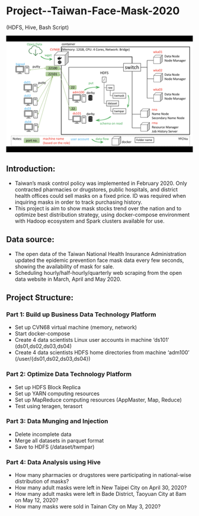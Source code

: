 # Project--Taiwan-Face-Mask-2020
(HDFS, Hive, Bash Script)

![structure](https://github.com/YFChiu/Project--Taiwan-Face-Mask-2020/blob/main/structure.png)

## Introduction:
* Taiwan’s mask control policy was implemented in February 2020. Only contracted pharmacies or drugstores, public hospitals, and district health offices could sell masks on a fixed price. ID was required when inquiring masks in order to track purchasing history.
* This project is aim to show mask stocks trend over the nation and to optimize best distribution strategy, using docker-compose environment with Hadoop ecosystem and Spark clusters available for use.
## Data source:
* The open data of the Taiwan National Health Insurance Administration updated the epidemic prevention face mask data every few seconds, showing the availability of mask for sale.
* Scheduling hourly/half-hourly/quarterly web scraping from the open data website in March, April and May 2020.
## Project Structure:
### Part 1: Build up Business Data Technology Platform
* Set up CVN68 virtual machine (memory, network)
* Start docker-compose
* Create 4 data scientists Linux user accounts in machine ‘ds101’ (ds01,ds02,ds03,ds04)
* Create 4 data scientists HDFS home directories from machine ‘adm100’ (/user/{ds01,ds02,ds03,ds04})
### Part 2: Optimize Data Technology Platform
* Set up HDFS Block Replica
* Set up YARN computing resources
* Set up MapReduce computing resources (AppMaster, Map, Reduce)
* Test using teragen, terasort
### Part 3: Data Munging and Injection
* Delete incomplete data
* Merge all datasets in parquet format
* Save to HDFS (/dataset/twmpar)
### Part 4: Data Analysis using Hive
* How many pharmacies or drugstores were participating in national-wise distribution of masks?
* How many adult masks were left in New Taipei City on April 30, 2020?
* How many adult masks were left in Bade District, Taoyuan City at 8am on May 12, 2020?
* How many masks were sold in Tainan City on May 3, 2020?


